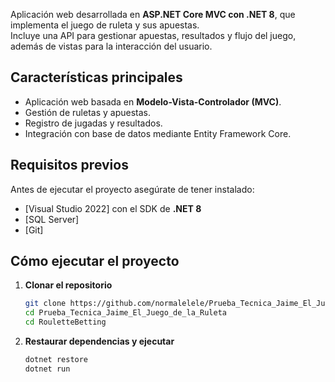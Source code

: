 Aplicación web desarrollada en **ASP.NET Core MVC con .NET 8**, que implementa el juego de ruleta y sus apuestas.  
Incluye una API para gestionar apuestas, resultados y flujo del juego, además de vistas para la interacción del usuario.

## Características principales

- Aplicación web basada en **Modelo-Vista-Controlador (MVC)**.
- Gestión de ruletas y apuestas.
- Registro de jugadas y resultados.
- Integración con base de datos mediante Entity Framework Core.

##  Requisitos previos

Antes de ejecutar el proyecto asegúrate de tener instalado:

- [Visual Studio 2022] con el SDK de **.NET 8**  
- [SQL Server]
- [Git]

## Cómo ejecutar el proyecto

1. **Clonar el repositorio**
   ```bash
   git clone https://github.com/normalelele/Prueba_Tecnica_Jaime_El_Juego_de_la_Ruleta.git
   cd Prueba_Tecnica_Jaime_El_Juego_de_la_Ruleta
   cd RouletteBetting
   ```
   
2. **Restaurar dependencias y ejecutar**
   ```bash
   dotnet restore
   dotnet run
   ```

